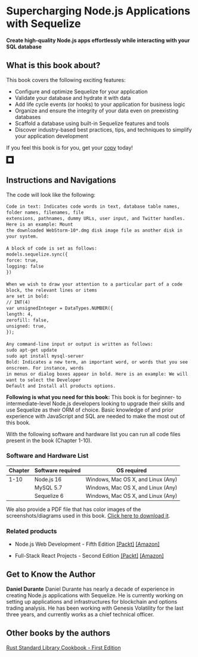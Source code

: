 # Supercharging Node.js Applications with Sequelize

<a href="https://www.packtpub.com/product/supercharging-node-js-applications-with-sequelize/9781801811552?utm_source=github&utm_medium=repository&utm_campaign=9781801076012"><img src="https://static.packt-cdn.com/products/9781801811552/cover/smaller" alt="" height="256px" align="right"></a>

**Create high-quality Node.js apps effortlessly while interacting with your SQL database**

## What is this book about?

This book covers the following exciting features:
* Configure and optimize Sequelize for your application
* Validate your database and hydrate it with data
* Add life cycle events (or hooks) to your application for business logic
* Organize and ensure the integrity of your data even on preexisting databases
* Scaffold a database using built-in Sequelize features and tools
* Discover industry-based best practices, tips, and techniques to simplify your application development

If you feel this book is for you, get your [copy](https://www.amazon.com/dp/1801811555) today!

<a href="https://www.packtpub.com/?utm_source=github&utm_medium=banner&utm_campaign=GitHubBanner"><img src="https://raw.githubusercontent.com/PacktPublishing/GitHub/master/GitHub.png" alt="https://www.packtpub.com/" border="5" /></a>

## Instructions and Navigations

The code will look like the following:
```
Code in text: Indicates code words in text, database table names, folder names, filenames, file
extensions, pathnames, dummy URLs, user input, and Twitter handles. Here is an example: Mount
the downloaded WebStorm-10*.dmg disk image file as another disk in your system.

A block of code is set as follows:
models.sequelize.sync({
force: true,
logging: false
})

When we wish to draw your attention to a particular part of a code block, the relevant lines or items
are set in bold:
// INT(4)
var unsignedInteger = DataTypes.NUMBER({
length: 4,
zerofill: false,
unsigned: true,
});

Any command-line input or output is written as follows:
sudo apt-get update
sudo apt install mysql-server
Bold: Indicates a new term, an important word, or words that you see onscreen. For instance, words
in menus or dialog boxes appear in bold. Here is an example: We will want to select the Developer
Default and Install all products options.
```

**Following is what you need for this book:**
This book is for beginner- to intermediate-level Node.js developers looking to upgrade their skills and use Sequelize as their ORM of choice. Basic knowledge of and prior experience with JavaScript and SQL are needed to make the most out of this book.

With the following software and hardware list you can run all code files present in the book (Chapter 1-10).
### Software and Hardware List
| Chapter | Software required | OS required |
| -------- | ------------------------------------ | ----------------------------------- |
| 1-10 | Node.js 16 | Windows, Mac OS X, and Linux (Any)  |
|      | MySQL 5.7 | Windows, Mac OS X, and Linux (Any)   |
|      | Sequelize 6 | Windows, Mac OS X, and Linux (Any) |


We also provide a PDF file that has color images of the screenshots/diagrams used in this book. [Click here to download it](https://packt.link/FqVKp).

### Related products
* Node.js Web Development - Fifth Edition [[Packt]](https://www.packtpub.com/product/node-js-web-development-fifth-edition/9781838987572?utm_source=github&utm_medium=repository&utm_campaign=9781838987572) [[Amazon]](https://www.amazon.com/dp/1838987576)

* Full-Stack React Projects - Second Edition [[Packt]](https://www.packtpub.com/product/full-stack-react-projects-second-edition/9781839215414?utm_source=github&utm_medium=repository&utm_campaign=9781839215414) [[Amazon]](https://www.amazon.com/dp/1839215410)

## Get to Know the Author
**Daniel Durante**
Daniel Durante has nearly a decade of experience in creating Node.js applications with Sequelize. He is currently working on setting up applications and infrastructures for blockchain and options trading analysis. He has been working with Genesis Volatility for the last three years, and currently works as a chief technical officer.

## Other books by the authors
[Rust Standard Library Cookbook - First Edition](https://www.packtpub.com/product/rust-standard-library-cookbook/9781788623926?utm_source=github&utm_medium=repository&utm_campaign=9781788623926)

